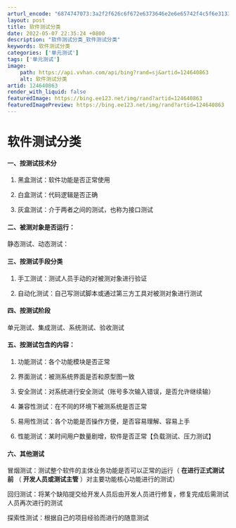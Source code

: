 ```yaml
---
arturl_encode: "6874747073:3a2f2f626c6f672e6373646e2e6e65742f4c5f6e313331342f:61727469636c652f64657461696c732f313234363430383633"
layout: post
title: 软件测试分类
date: 2022-05-07 22:35:24 +0800
description: "软件测试分类_软件测试分类"
keywords: 软件测试分类
categories: ['单元测试']
tags: ['单元测试']
image:
    path: https://api.vvhan.com/api/bing?rand=sj&artid=124640863
    alt: 软件测试分类
artid: 124640863
render_with_liquid: false
featuredImage: https://bing.ee123.net/img/rand?artid=124640863
featuredImagePreview: https://bing.ee123.net/img/rand?artid=124640863
---
```


# 软件测试分类

#### 一、按测试技术分

1. 黑盒测试：软件功能是否正常使用

2. 白盒测试：代码逻辑是否正确

3. 灰盒测试：介于两者之间的测试，也称为接口测试

#### 二、被测对象是否运行：

静态测试、动态测试：

#### 三、按测试手段分类

1. 手工测试：测试人员手动的对被测对象进行验证

2. 自动化测试：自己写测试脚本或通过第三方工具对被测对象进行测试

#### 四、按测试阶段

单元测试、集成测试、系统测试、验收测试

#### 五、按测试包含的内容：

1. 功能测试：各个功能模块是否正常

2. 界面测试：被测系统界面是否和原型图一致

3. 安全测试：对系统进行安全测试（账号多次输入错误，是否允许继续输）

4. 兼容性测试：在不同的环境下被测系统是否正常

5. 易用性测试：各个功能是否操作方便，是否容易理解、容易上手

6. 性能测试：某时间用户数量剧增，软件是否正常【负载测试、压力测试】

#### 六、其他测试

冒烟测试：测试整个软件的主体业务功能是否可以正常的运行（
**在进行正式测试前**
（
**开发人员或测试主管**
）对主要功能核心功能进行的测试）

回归测试：将某个缺陷提交给开发人员后由开发人员进行修复，修复完成后需测试人员再次进行的测试

探索性测试：根据自己的项目经验而进行的随意测试